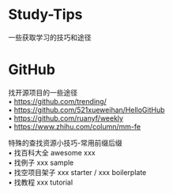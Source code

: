 # Study-Tips
一些获取学习的技巧和途径

# GitHub
找开源项目的一些途径  
• https://github.com/trending/  
• https://github.com/521xueweihan/HelloGitHub  
• https://github.com/ruanyf/weekly  
• https://www.zhihu.com/column/mm-fe  

特殊的查找资源小技巧-常用前缀后缀   
• 找百科大全 awesome xxx  
• 找例子 xxx sample  
• 找空项目架子 xxx starter / xxx boilerplate   
• 找教程  xxx tutorial  
